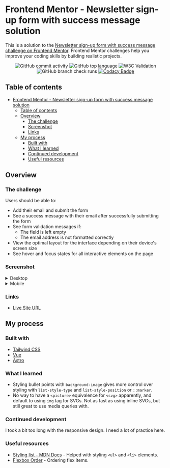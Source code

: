 # Frontend Mentor - Newsletter sign-up form with success message solution

This is a solution to the [Newsletter sign-up form with success message challenge on Frontend Mentor](https://www.frontendmentor.io/challenges/newsletter-signup-form-with-success-message-3FC1AZbNrv). Frontend Mentor challenges help you improve your coding skills by building realistic projects.

<div align="center">

![GitHub commit activity](https://img.shields.io/github/commit-activity/w/hikawi/newsletter-sign-up-form) ![GitHub top language](https://img.shields.io/github/languages/top/hikawi/newsletter-sign-up-form?color=darkgreen) ![W3C Validation](https://img.shields.io/w3c-validation/default?targetUrl=https%3A%2F%2Fnewsletter-sign-up-form.frilly.dev) ![GitHub branch check runs](https://img.shields.io/github/check-runs/hikawi/newsletter-sign-up-form/main?color=lavender) [![Codacy Badge](https://app.codacy.com/project/badge/Grade/26607b58e6c446bd8278d37b14cc5b87)](https://app.codacy.com/gh/hikawi/newsletter-sign-up-form/dashboard?utm_source=gh&utm_medium=referral&utm_content=&utm_campaign=Badge_grade)

</div>

## Table of contents

- [Frontend Mentor - Newsletter sign-up form with success message solution](#frontend-mentor---newsletter-sign-up-form-with-success-message-solution)
  - [Table of contents](#table-of-contents)
  - [Overview](#overview)
    - [The challenge](#the-challenge)
    - [Screenshot](#screenshot)
    - [Links](#links)
  - [My process](#my-process)
    - [Built with](#built-with)
    - [What I learned](#what-i-learned)
    - [Continued development](#continued-development)
    - [Useful resources](#useful-resources)

## Overview

### The challenge

Users should be able to:

- Add their email and submit the form
- See a success message with their email after successfully submitting the form
- See form validation messages if:
  - The field is left empty
  - The email address is not formatted correctly
- View the optimal layout for the interface depending on their device's screen size
- See hover and focus states for all interactive elements on the page

### Screenshot

<details>

<summary>Desktop</summary>

![Desktop](./screenshot-desktop.jpeg)

![Desktop active](./screenshot-desktop-active.jpeg)

</details>

<details>

<summary>Mobile</summary>

![Mobile](./screenshot-mobile.jpeg)

![Mobile active](./screenshot-mobile-active.jpeg)

</details>

### Links

- [Live Site URL](https://newsletter-sign-up-form.frilly.dev)

## My process

### Built with

- [Tailwind CSS](https://tailwindcss.com/)
- [Vue](https://vuejs.org/)
- [Astro](https://astro.build/)

### What I learned

- Styling bullet points with `background-image` gives more control over styling with `list-style-type` and `list-style-position` or `::marker`.
- No way to have a `<picture>` equivalence for `<svg>` apparently, and default to using `img` tag for SVGs. Not as fast as using inline SVGs, but still great to use media queries with.

### Continued development

I took a bit too long with the responsive design. I need a lot of practice here.

### Useful resources

- [Styling list - MDN Docs](https://developer.mozilla.org/en-US/docs/Learn/CSS/Styling_text/Styling_lists) - Helped with styling `<ul>` and `<li>` elements.
- [Flexbox Order](https://developer.mozilla.org/en-US/docs/Web/CSS/CSS_flexible_box_layout/Ordering_flex_items) - Ordering flex items.
